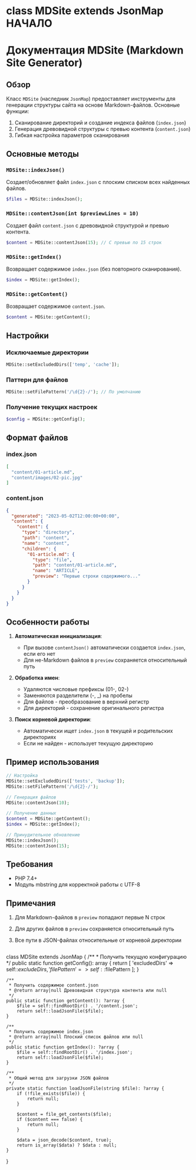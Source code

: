 # class MDSite extends JsonMap НАЧАЛО

# Документация MDSite (Markdown Site Generator)

## Обзор

Класс `MDSite` (наследник `JsonMap`) предоставляет инструменты для генерации структуры сайта на основе Markdown-файлов. Основные функции:

1. Сканирование директорий и создание индекса файлов (`index.json`)
2. Генерация древовидной структуры с превью контента (`content.json`)
3. Гибкая настройка параметров сканирования

## Основные методы

### `MDSite::indexJson()`
Создает/обновляет файл `index.json` с плоским списком всех найденных файлов.

```php
$files = MDSite::indexJson();
```

### `MDSite::contentJson(int $previewLines = 10)`
Создает файл `content.json` с древовидной структурой и превью контента.

```php
$content = MDSite::contentJson(15); // С превью по 15 строк
```

### `MDSite::getIndex()`
Возвращает содержимое `index.json` (без повторного сканирования).

```php
$index = MDSite::getIndex();
```

### `MDSite::getContent()`
Возвращает содержимое `content.json`.

```php
$content = MDSite::getContent();
```

## Настройки

### Исключаемые директории
```php
MDSite::setExcludedDirs(['temp', 'cache']);
```

### Паттерн для файлов
```php
MDSite::setFilePattern('/\d{2}-/'); // По умолчанию
```

### Получение текущих настроек
```php
$config = MDSite::getConfig();
```

## Формат файлов

### index.json
```json
[
  "content/01-article.md",
  "content/images/02-pic.jpg"
]
```

### content.json
```json
{
  "generated": "2023-05-02T12:00:00+00:00",
  "content": {
    "content": {
      "type": "directory",
      "path": "content",
      "name": "content",
      "children": {
        "01-article.md": {
          "type": "file",
          "path": "content/01-article.md",
          "name": "ARTICLE",
          "preview": "Первые строки содержимого..."
        }
      }
    }
  }
}
```

## Особенности работы

1. **Автоматическая инициализация**:
   - При вызове `contentJson()` автоматически создается `index.json`, если его нет
   - Для не-Markdown файлов в `preview` сохраняется относительный путь

2. **Обработка имен**:
   - Удаляются числовые префиксы (01-, 02-)
   - Заменяются разделители (-, _) на пробелы
   - Для файлов - преобразование в верхний регистр
   - Для директорий - сохранение оригинального регистра

3. **Поиск корневой директории**:
   - Автоматически ищет `index.json` в текущей и родительских директориях
   - Если не найден - использует текущую директорию

## Пример использования

```php
// Настройка
MDSite::setExcludedDirs(['tests', 'backup']);
MDSite::setFilePattern('/\d{2}-/');

// Генерация файлов
MDSite::contentJson(10);

// Получение данных
$content = MDSite::getContent();
$index = MDSite::getIndex();

// Принудительное обновление
MDSite::indexJson();
MDSite::contentJson(15);
```

## Требования

- PHP 7.4+
- Модуль mbstring для корректной работы с UTF-8

## Примечания

1. Для Markdown-файлов в `preview` попадают первые N строк
2. Для других файлов в `preview` сохраняется относительный путь
3. Все пути в JSON-файлах относительные от корневой директории

   ```PHP
class MDSite extends JsonMap {
    /**
     * Получить текущую конфигурацию
     */
    public static function getConfig(): array {
        return [
            'excludedDirs' => self::$excludeDirs,
            'filePattern' => self::$filePattern
        ];
    }
    
    /**
     * Получить содержимое content.json
     * @return array|null Древовидная структура контента или null
     */
    public static function getContent(): ?array {
        $file = self::findRootDir() . '/content.json';
        return self::loadJsonFile($file);
    }
    
    /**
     * Получить содержимое index.json 
     * @return array|null Плоский список файлов или null
     */
    public static function getIndex(): ?array {
        $file = self::findRootDir() . '/index.json';
        return self::loadJsonFile($file);
    }
    
    /**
     * Общий метод для загрузки JSON файлов
     */
    private static function loadJsonFile(string $file): ?array {
        if (!file_exists($file)) {
            return null;
        }
        
        $content = file_get_contents($file);
        if ($content === false) {
            return null;
        }
        
        $data = json_decode($content, true);
        return is_array($data) ? $data : null;
    }
	
	
}



```
